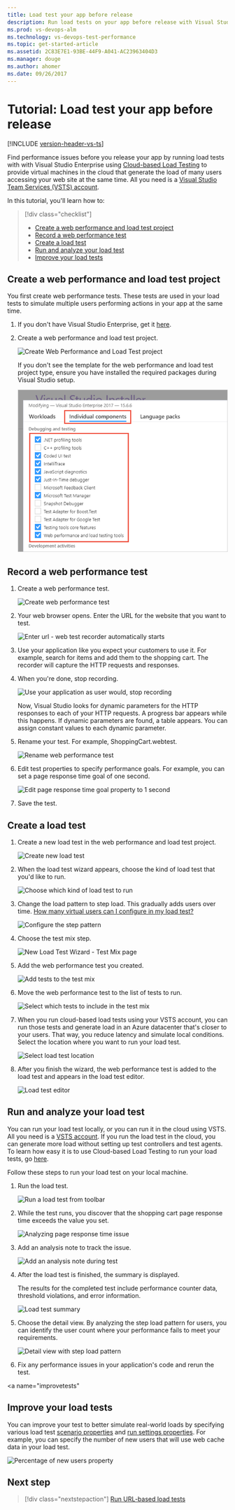 ```yaml
---
title: Load test your app before release
description: Run load tests on your app before release with Visual Studio Team Services (VSTS), Cloud-based Load Testing, and Visual Studio
ms.prod: vs-devops-alm
ms.technology: vs-devops-test-performance
ms.topic: get-started-article
ms.assetid: 2C83E7E1-93BE-44F9-A041-AC23963404D3
ms.manager: douge
ms.author: ahomer
ms.date: 09/26/2017
---
```


# Tutorial: Load test your app before release

[!INCLUDE [version-header-vs-ts](_shared/version-header-vs-ts.md)] 

Find performance issues before you release your app by running load tests with with Visual Studio 
Enterprise using [Cloud-based Load Testing](http://go.microsoft.com/fwlink/?LinkID=317257)
to provide virtual machines in the cloud that generate the load of many users accessing your web site at the same time.
All you need is a [Visual Studio Team Services (VSTS) account](http://go.microsoft.com/fwlink/?LinkId=307137).

In this tutorial, you'll learn how to:

> [!div class="checklist"]
> * [Create a web performance and load test project](#createtests)
> * [Record a web performance test](#recordtests)
> * [Create a load test](#createload)
> * [Run and analyze your load test](#runanalyze)
> * [Improve your load tests](#improvetests)

<a name="createtests"></a>
## Create a web performance and load test project

You first create web performance tests. These tests are used in your 
load tests to simulate multiple users performing 
actions in your app at the same time.

1. If you don't have Visual Studio Enterprise, get it [here](https://www.visualstudio.com/downloads/).

1. Create a web performance and load test project.

   ![Create Web Performance and Load Test project](_img/run-performance-tests-app-before-release/create-web-perf-load-test-project.png)

   If you don't see the template for the web performance and load test project type,
   ensure you have installed the required packages during Visual Studio setup.

   ![Installing packages required for web performance and load testing](_img/run-performance-tests-app-before-release/install-tools.png)

<a name="recordtests"></a>
## Record a web performance test

1. Create a web performance test.

   ![Create web performance test](_img/run-performance-tests-app-before-release/create-web-perf-test.png)

1. Your web browser opens. Enter the URL for the website that you want to test.

   ![Enter url - web test recorder automatically starts](_img/run-performance-tests-app-before-release/provide-site-url-for-testing.png)

1. Use your application like you expect your customers to use it. For example, search for items and add them to the shopping cart.
   The recorder will capture the HTTP requests and responses.

1. When you're done, stop recording.

   ![Use your application as user would, stop recording](_img/run-performance-tests-app-before-release/use-app-stop-recording.png)

   Now, Visual Studio looks for dynamic parameters for the HTTP responses to each of your HTTP requests. A progress bar appears while this happens.
   If dynamic parameters are found, a table appears. You can assign constant values to each dynamic parameter.

1. Rename your test. For example, ShoppingCart.webtest.

   ![Rename web performance test](_img/run-performance-tests-app-before-release/rename-web-perf-test.png)

1. Edit test properties to specify performance goals. For example, you can set a page response time goal of one second.

   ![Edit page response time goal property to 1 second](_img/run-performance-tests-app-before-release/edit-page-response-time-goal.png)

1. Save the test.

<a name="createload"></a>
## Create a load test

1. Create a new load test in the web performance and load test project.

   ![Create new load test](_img/run-performance-tests-app-before-release/create-new-load-test.png)

1. When the load test wizard appears, choose the kind of load test that you'd like to run.

   ![Choose which kind of load test to run](_img/run-performance-tests-app-before-release/choose-load-test.png)

1. Change the load pattern to step load. This gradually adds users over time.
   [How many virtual users can I configure in my load test?](reference-qa.md#howmanyusers)
 
   ![Configure the step pattern](_img/run-performance-tests-app-before-release/change-load-pattern.png)

1. Choose the test mix step.

   ![New Load Test Wizard - Test Mix page](_img/run-performance-tests-app-before-release/choose-test-mix.png)

1. Add the web performance test you created.

   ![Add tests to the test mix](_img/run-performance-tests-app-before-release/add-tests-to-test-mix.png)

1. Move the web performance test to the list of tests to run.

   ![Select which tests to include in the test mix](_img/run-performance-tests-app-before-release/select-tests-for-test-mix.png)

1. When you run cloud-based load tests using your VSTS account, you can run those tests and generate load in an Azure datacenter that's closer to your users. That way, you reduce latency and simulate local conditions.
   Select the location where you want to run your load test.

   ![Select load test location](_img/run-performance-tests-app-before-release/select-load-test-location.png)

1. After you finish the wizard, the web performance test is added to the load test and appears in the load test editor.

   ![Load test editor](_img/run-performance-tests-app-before-release/web-perf-test-in-load-test-editor.png)

<a name="runanalyze"></a>
## Run and analyze your load test

You can run your load test locally, or you can run it in the cloud using VSTS. 
All you need is a [VSTS account](../accounts/set-up-vs.md). 
If you run the load test in the cloud, you can generate more load without setting up test controllers and test agents. 
To learn how easy it is to use Cloud-based Load Testing to run your load tests, go 
[here](getting-started-with-performance-testing.md).

Follow these steps to run your load test on your local machine.

1. Run the load test.

   ![Run a load test from toolbar](_img/run-performance-tests-app-before-release/run-load-test.png)

1. While the test runs, you discover that the shopping cart page response time exceeds the value you set.

   ![Analyzing page response time issue](_img/run-performance-tests-app-before-release/review-page-response-time.png)

1. Add an analysis note to track the issue.

   ![Add an analysis note during test](_img/run-performance-tests-app-before-release/add-test-notes.png)

1. After the load test is finished, the summary is displayed.

   The results for the completed test include performance counter data, threshold violations, and error information.

   ![Load test summary](_img/run-performance-tests-app-before-release/load-test-summary.png)

1. Choose the detail view. By analyzing the step load pattern for users, 
   you can identify the user count where your performance fails to meet your requirements.

   ![Detail view with step load pattern](_img/run-performance-tests-app-before-release/load-test-summary-details.png)

1. Fix any performance issues in your application's code and rerun the test.

<a name="improvetests"</a>
## Improve your load tests

You can improve your test to better simulate 
real-world loads by specifying various load test 
[scenario properties](https://msdn.microsoft.com/library/ff406966%28v=vs.140%29.aspx)
and [run settings properties](https://msdn.microsoft.com/library/ff406976%28v=vs.140%29.aspx). For example, you can specify the number of new users that will use web cache data in your load test.

![Percentage of new users property](_img/run-performance-tests-app-before-release/percentage-new-users.png)

## Next step

> [!div class="nextstepaction"]
> [Run URL-based load tests](get-started-simple-cloud-load-test.md)
